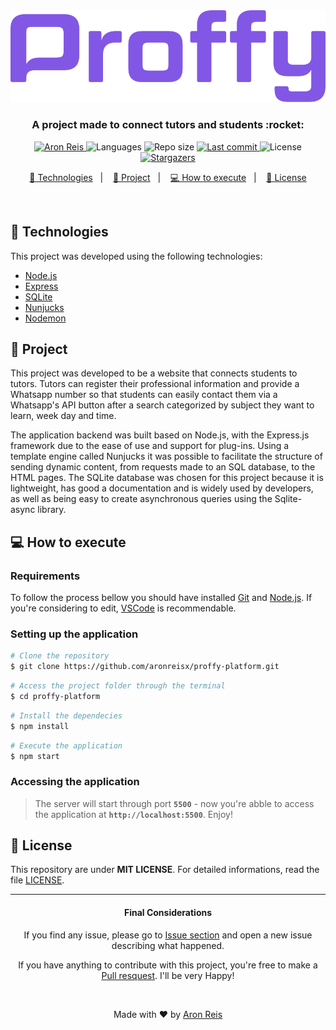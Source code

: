 <div align="center">
    <img alt="Logo Proffy" src="/.github/logo.svg" />
    <h3>A project made to connect tutors and students :rocket:</h3>
</div>

<p align="center">
   <a href="https://www.linkedin.com/in/aronreis/">
      <img alt="Aron Reis" src="https://img.shields.io/badge/-AronReis-0A66C2?style=flat&logo=Linkedin&logoColor=white" />
   </a>

  <img alt="Languages" src="https://img.shields.io/github/languages/count/aronreisx/proffy-platform?color=%4d0000">

  <img alt="Repo size" src="https://img.shields.io/github/repo-size/aronreisx/proffy-platform?color=orange">

  <a href="https://github.com/aronreisx/README-proffy-platform/commits/master">
    <img alt="Last commit" src="https://img.shields.io/github/last-commit/aronreisx/proffy-platform?color=ff69b4">
  </a>
    
   <img alt="License" src="https://img.shields.io/badge/license-MIT-8622f8">
   <a href="https://github.com/grioos/proffy-discovery/stargazers">
    <img alt="Stargazers" src="https://img.shields.io/github/stars/aronreisx/proffy-platform?style=social">
  </a>

</p>


<p align="center">
  <a href="#-technologies">🚀 Technologies</a>&nbsp;&nbsp;&nbsp;|&nbsp;&nbsp;&nbsp;
  <a href="#-project">📃 Project</a>&nbsp;&nbsp;&nbsp;|&nbsp;&nbsp;&nbsp;
  <a href="#-how-to-execute">💻 How to execute</a>&nbsp;&nbsp;&nbsp;|&nbsp;&nbsp;&nbsp;
  <a href="#-license">📝 License</a>
</p>

<br>


## 🚀 Technologies

This project was developed using the following technologies:

- [Node.js](https://nodejs.org/en/)
- [Express](https://expressjs.com/)
- [SQLite](https://www.sqlite.org/index.html)
- [Nunjucks](https://mozilla.github.io/nunjucks/)
- [Nodemon](https://nodemon.io/)

## 📃 Project

This project was developed to be a website that connects students to tutors. Tutors can register their professional information and provide a Whatsapp number so that students can easily contact them via a Whatsapp's API button after a search categorized by subject they want to learn, week day and time.

The application backend was built based on Node.js, with the Express.js framework due to the ease of use and support for plug-ins. Using a template engine called Nunjucks it was possible to facilitate the structure of sending dynamic content, from requests made to an SQL database, to the HTML pages. The SQLite database was chosen for this project because it is lightweight, has good a documentation and is widely used by developers, as well as being easy to create asynchronous queries using the Sqlite-async library.

## 💻 How to execute

### Requirements

To follow the process bellow you should have installed [Git](https://git-scm.com) and [Node.js](https://nodejs.org/en/). If you're considering to edit, [VSCode](https://code.visualstudio.com/) is recommendable.

### Setting up the application

```bash
# Clone the repository
$ git clone https://github.com/aronreisx/proffy-platform.git
```

```bash
# Access the project folder through the terminal
$ cd proffy-platform
```

```bash
# Install the dependecies
$ npm install
```

```bash
# Execute the application
$ npm start
```

### Accessing the application

> The server will start through port **`5500`** - now you're abble to access the application at **`http://localhost:5500`**. Enjoy!

## 📝 License

This repository are under **MIT LICENSE**. For detailed informations, read the file [LICENSE](LICENSE.md). 

---
<h4 align="center">Final Considerations</h4>
<p align="center">If you find any issue, please go to <a href="https://github.com/aronreisx/happy-orphanages/issues">Issue section</a> and open a new issue describing what happened.</p>
<p align="center">If you have anything to contribute with this project, you're free to make a <a href="https://github.com/aronreisx/happy-orphanages/pulls">Pull resquest</a>. I'll be very Happy!</p>
<br>
<p align="center">Made with ♥ by <a href="https://www.linkedin.com/in/aronreis/">Aron Reis</a></p>
